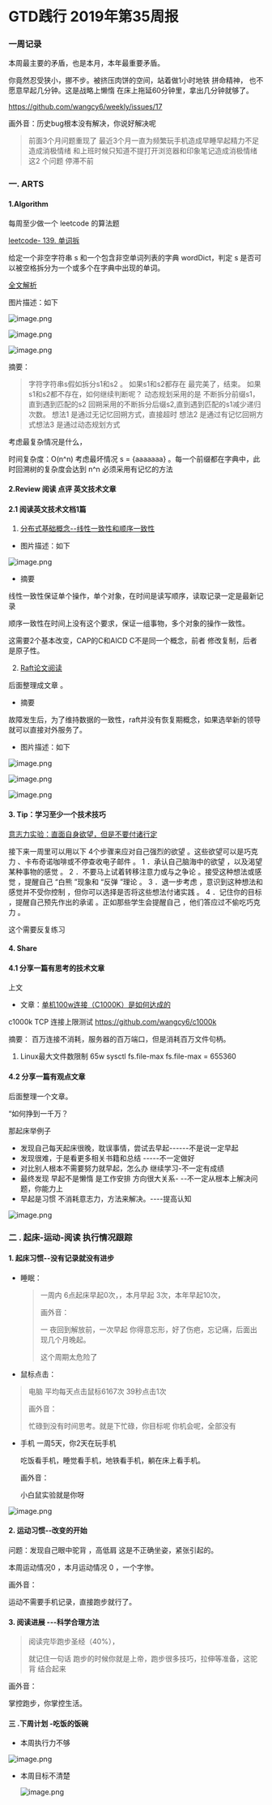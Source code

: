 # GTD践行 2019年第35周报  



### 一周记录

本周最主要的矛盾，也是本月，本年最重要矛盾。

你竟然忍受狭小，挪不步。被挤压肉饼的空间，站着做1小时地铁 拼命精神，
也不愿意早起几分钟。这是战略上懒惰
在床上拖延60分钟里，拿出几分钟就够了。

https://github.com/wangcy6/weekly/issues/17


画外音：历史bug根本没有解决，你说好解决呢

>前面3个月问题重现了
>最近3个月一直为频繁玩手机造成早睡早起精力不足造成消极情绪
>和上班时候只知道不提打开浏览器和印象笔记造成消极情绪
>这2 个问题 停滞不前  



### 一. ARTS


#### 1.Algorithm

每周至少做一个 leetcode 的算法题

[leetcode- 139. 单词拆](https://mp.weixin.qq.com/s/OsdGTbFflKtLngw4YGPCSQ%3C/a%3E)

给定一个非空字符串 s 和一个包含非空单词列表的字典 wordDict，判定 s 是否可以被空格拆分为一个或多个在字典中出现的单词。

[全文解析](ttps://mp.weixin.qq.com/s/OsdGTbFflKtLngw4YGPCSQ%3C/a%3E)

图片描述：如下



![image.png](https://upload-images.jianshu.io/upload_images/1837968-3e290903e31b0259.png?imageMogr2/auto-orient/strip%7CimageView2/2/w/1240)


![image.png](https://upload-images.jianshu.io/upload_images/1837968-325bb26b147d0afa.png?imageMogr2/auto-orient/strip%7CimageView2/2/w/1240)


![image.png](https://upload-images.jianshu.io/upload_images/1837968-1ea0b1a0c2c3ac74.png?imageMogr2/auto-orient/strip%7CimageView2/2/w/1240)

摘要：

> 字符字符串s假如拆分s1和s2 。
> 如果s1和s2都存在 最完美了，结束。
> 如果s1和s2都不存在，如何继续判断呢？
> 动态规划采用的是 不断拆分前缀s1，
> 直到遇到匹配的s2
> 回朔采用的不断拆分后缀s2,直到遇到匹配的s1减少递归次数。
> 想法1 是通过无记忆回朔方式，直接超时
> 想法2 是通过有记忆回朔方式想法3  是通过动态规划方式

考虑最复杂情况是什么，

时间复杂度：O(n^n)  考虑最坏情况 s = {aaaaaaa} 。每一个前缀都在字典中，此时回溯树的复杂度会达到 n^n
必须采用有记忆的方法



#### 2.Review 阅读 点评 英文技术文章

#### 2.1 阅读英文技术文档1篇


1. [分布式基础概念--线性一致性和顺序一致性](linearizability-versus-serializability)
              

- 图片描述：如下



![image.png](https://upload-images.jianshu.io/upload_images/1837968-b5db1a915457d3e6.png?imageMogr2/auto-orient/strip%7CimageView2/2/w/1240)

- 摘要

线性一致性保证单个操作，单个对象，在时间是读写顺序，读取记录一定是最新记录

  顺序一致性在时间上没有这个要求，保证一组事物，多个对象的操作一致性。

   这需要2个基本改变，CAP的C和AICD C不是同一个概念，前者 修改复制，后者是原子性。

2. [Raft论文阅读](https://raft.github.io/)

  后面整理成文章 。

- 摘要

 故障发生后，为了维持数据的一致性，raft并没有恢复期概念，如果选举新的领导就可以直接对外服务了。

- 图片描述：如下

![image.png](https://upload-images.jianshu.io/upload_images/1837968-09973096a6aa6ce2.png?imageMogr2/auto-orient/strip%7CimageView2/2/w/1240)

![image.png](https://upload-images.jianshu.io/upload_images/1837968-09973096a6aa6ce2.png?imageMogr2/auto-orient/strip%7CimageView2/2/w/1240)

![image.png](https://upload-images.jianshu.io/upload_images/1837968-d8ed6ecb3b470365.png?imageMogr2/auto-orient/strip%7CimageView2/2/w/1240)

#### 3. Tip：学习至少一个技术技巧

  [意志力实验：直面自身欲望，但是不要付诸行定](https://mp.weixin.qq.com/s/Bg-a2W5_4OyR9hhy3Y6ptQ)

接下来一周里可以用以下 4个步骤来应对自己强烈的欲望 。这些欲望可以是巧克力 、卡布奇诺咖啡或不停查收电子邮件 。
1 ．承认自己脑海中的欲望 ，以及渴望某种事物的感觉 。
2 ．不要马上试着转移注意力或与之争论 。接受这种想法或感觉 ，提醒自己 “白熊 ”现象和 “反弹 ”理论 。
3 ．退一步考虑 ，意识到这种想法和感觉并不受你控制 ，但你可以选择是否将这些想法付诸实践 。
4 ．记住你的目标 ，提醒自己预先作出的承诺 。正如那些学生会提醒自己 ，他们答应过不偷吃巧克力 。

这个需要反复练习


#### 4.  Share


#### 4.1 分享一篇有思考的技术文章


 上文

- 文章：[单机100w连接（C1000K）是如何达成的](https://www.jianshu.com/p/e0b52dc702d6)

c1000k TCP 连接上限测试
https://github.com/wangcy6/c1000k

摘要：
百万连接不消耗，服务器的百万端口，但是消耗百万文件句柄。

1. Linux最大文件数限制 65w
sysctl fs.file-max
fs.file-max = 655360



 #### 4.2 分享一篇有观点文章 

后面整理一个文章。

“如何挣到一千万？

那起床举例子

- 发现自己每天起床很晚，耽误事情，尝试去早起------不是说一定早起
- 发现很难，于是看更多相关书籍和总结 -----不一定做好
- 对比别人根本不需要努力就早起，怎么办 继续学习-不一定有成绩
- 最终发现 早起不是懒惰 是工作安排 方向很大关系- --不一定从根本上解决问题，你能力上
- 早起是习惯 不消耗意志力，方法来解决。----提高认知

![image.png](https://upload-images.jianshu.io/upload_images/1837968-48196c4bb9689cd9.png?imageMogr2/auto-orient/strip%7CimageView2/2/w/1240)








### 二 . 起床-运动-阅读 执行情况跟踪


#### 1. 起床习惯--没有记录就没有进步
- 睡眠：

  > 一周内 6点起床早起0次，，本月早起 3次，本年早起10次，
  >
  > 
  >
  > 画外音：
  >
  >  一 夜回到解放前，一次早起 你得意忘形，好了伤疤，忘记痛，后面出现几个月晚起。
  >
  > 这个周期太危险了

- 鼠标点击：

> 电脑 平均每天点击鼠标6167次 39秒点击1次
>
> 
>
> 画外音：
>
> 忙碌到没有时间思考。就是下忙碌，你目标呢 你机会呢，全部没有
> 



- 手机  一周5天，你2天在玩手机 

  吃饭看手机，睡觉看手机，地铁看手机，躺在床上看手机。

  

  画外音：

  小白鼠实验就是你呀

![image.png](https://upload-images.jianshu.io/upload_images/1837968-89a062bf2538830a.png?imageMogr2/auto-orient/strip%7CimageView2/2/w/1240)

#### 2. 运动习惯--改变的开始
问题：发现自己眼中驼背 ，高低肩  这是不正确坐姿，紧张引起的。

本周运动情况0 ，本月运动情况 0 ，一个字惨。



画外音：

运动不需要手机记录，直接跑步就行了。






#### 3.  阅读进展 ---科学合理方法

> 阅读完毕跑步圣经（40%），
>
> 就记住一句话 跑步的时候你就是上帝，跑步很多技巧，拉伸等准备，这驼背 结合起来

画外音：

掌控跑步，你掌控生活。

#### 三 .下周计划 -吃饭的饭碗

- 本周执行力不够

![image.png](https://upload-images.jianshu.io/upload_images/1837968-dd62d2988cbf3043.png?imageMogr2/auto-orient/strip%7CimageView2/2/w/1240)

- 本周目标不清楚

  ![image.png](https://upload-images.jianshu.io/upload_images/1837968-32fc60f91601e310.png?imageMogr2/auto-orient/strip%7CimageView2/2/w/1240)